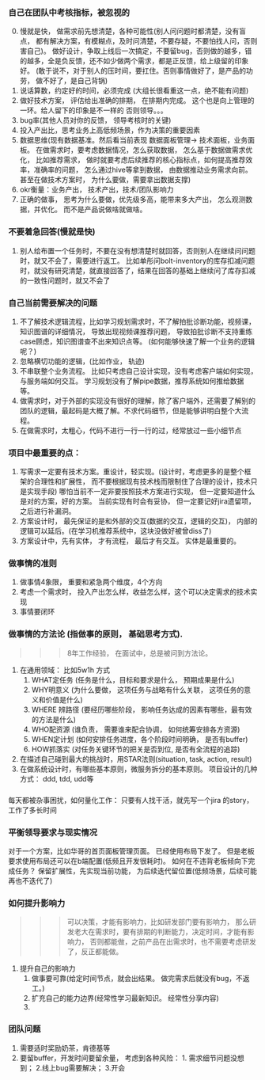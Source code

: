 ### 自己在团队中考核指标，被忽视的
0. 慢就是快， 做需求前先想清楚，各种可能性(别人问问题时都清楚，没有盲点， 都有解决方案，有模糊点，及时问清楚，不要存疑，不要怕找人问，否则害自己)。
   做好设计，争取上线后一次搞定，不要留bug，否则做的越多，错的越多，全是负反馈，还不如少做两个需求，都是正反馈，给上级留的印象好。
      (敢于说不，对于别人的压时间，要扛住。否则事情做好了，是产品的功劳， 做不好了，是自己背锅)
1. 说话算数，约定好的时间，必须完成 (大组长很看重这一点，绝不能有问题)
2. 做好技术方案， 评估给出准确的排期， 在排期内完成。  这个也是向上管理的一环。给人留下的印象是不一样的 否则领导。。。
2. bug率(其他人员对你的反馈， 领导考核时的关键)
3. 投入产出比，思考业务上高低频场景，作为决策的重要因素
4. 数据思维(现有数据基准。然后看当前表现  数据面板管理-> 技术面板，业务面板。 在做需求时，要考虑数据情况，怎么获取数据， 怎么基于数据做需求优化，
   比如推荐需求， 做时就要考虑后续推荐的核心指标点，如何提高推荐效率，准确率的问题， 怎么通过hive等拿到数据， 由数据推动业务需求向前。 甚至在做技术方案时， 为什么要做，需要拿出数据支撑)
5. okr衡量：业务产出， 技术产出，技术/团队影响力
6. 正确的做事， 思考为什么要做，优先级多高，能带来多大产出， 怎么观测数据，并优化。 而不是产品说做啥就做啥。

### 不要着急回答(慢就是快)
1. 别人给布置一个任务时，不要在没有想清楚时就回答，否则别人在继续问问题时，就又不会了，需要进行返工。
比如单彤问bolt-inventory的库存扣减问题时，就没有研究清楚，就直接回答了，结果在回答的基础上继续问了库存扣减的一致性问题时，就又不会了

### 自己当前需要解决的问题
1. 不了解技术逻辑流程，比如学习规划需求时，不了解拍批诊断功能，视频课，知识图谱的详细情况， 导致出现视频课推荐问题， 导致拍批诊断不支持重练case顾虑，知识图谱查不出来知识点等。
     (如何能够快速了解一个业务的逻辑呢？)
2. 忽略横切功能的逻辑，(比如作业， 轨迹)
3. 不串联整个业务流程。 比如只考虑自己设计实现，没有考虑客户端如何实现，与服务端如何交互。 学习规划没有了解pipe数据，推荐系统如何推给数据等。
4. 做需求时，对于外部的实现没有很好的理解，除了客户端外，还需要了解别的团队的逻辑，最起码是大概了解。不求代码细节，但是能够讲明白整个大流程。
5. 在做需求时，太粗心，代码不进行一行一行的过，经常放过一些小细节点


### 项目中最重要的点：
1. 写需求一定要有技术方案。重设计，轻实现。(设计时，考虑更多的是整个框架的合理性和扩展性， 而不要根据现有技术栈而限制住了合理的设计，技术只是实现手段)
    哪怕当前不一定非要按照技术方案进行实现， 但一定要知道什么是对的方案，好的方案。 当前实现有时会有妥协， 但一定要记好jira遗留项，之后进行补漏洞。
2. 方案设计时， 最先保证的是和外部的交互(数据的交互，逻辑的交互)， 内部的逻辑可以延后。(在学习机推荐系统中，这块没做好被曾diss了)
3. 方案设计中，先有实体， 才有流程， 最后才有交互。 实体是最重要的。


### 做事情的准则
1. 做事情4象限， 重要和紧急两个维度，4个方向
2. 考虑一个需求时， 投入产出怎么样，收益怎么样，这个可以决定需求的技术实现
3. 事情要闭环


### 做事情的方法论 (指做事的原则， 基础思考方式).
>>> 8年工作经验， 在面试中，总是被问到方法论。
1. 在通用领域： 比如5w1h 方式
    1. WHAT定任务 (任务是什么，目标和要求是什么， 预期成果是什么)
    2. WHY明意义 (为什么要做， 这项任务与战略有什么关联， 这项任务的意义和价值是什么)
    3. WHERE 辨路径 (要经历哪些阶段， 影响任务达成的因素有哪些，最有效的方法是什么)
    4. WHO配资源 (谁负责， 需要谁来配合协调， 如何统筹安排各方资源)
    5. WHEN定计划 (如何安排任务进度，各个阶段时间明确， 是否有buffer)
    6. HOW抓落实 (对任务关键环节的把关是否到位, 是否有全流程的追踪)
2. 在描述自己碰到最大的挑战时，用STAR法则(situation, task, action, result)
3. 在做系统设计时，有哪些基本原则，微服务拆分的基本原则。 项目设计的几种方式： ddd, tdd, udd等


###
每天都被杂事困扰，如何量化工作： 只要有人找干活，就先写一个jira 的story，工作了多长时间



### 平衡领导要求与现实情况
对于一个方案，比如华哥的首页面板管理页面。 已经使用布局下发了。 但是老板要求使用布局还可以在b端配置(低频且开发很耗时)。 
如何在不违背老板倾向下完成任务？ 保留扩展性，先实现当前功能， 为后续迭代留位置(低频场景，后续可能再也不迭代了) 

### 如何提升影响力
>>> 可以决策，才能有影响力，比如研发部门要有影响力， 那么研发老大在需求时，要有排期的判断能力，决定时间，才能有影响力， 否则都能做，之前产品在出需求时，也不需要考虑研发了，反正都能做。

1. 提升自己的影响力
      1. 做事要可靠(给定时间节点，就会出结果。 做完需求后就没有bug，不返工。)
      2. 扩充自己的能力边界(经常性学习最新知识。 经常性分享内容)
      3. 

### 团队问题
1. 需要适时奖励奶茶，肯德基等
2. 要留buffer，开发时间要留余量， 考虑到各种风险： 1. 需求细节问题没想到； 2.线上bug需要解决；  3.开会 
